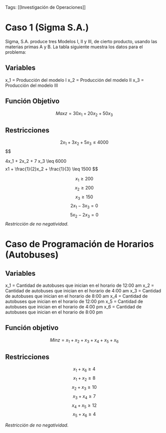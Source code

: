 Tags: [[Investigación de Operaciones]]


# Caso 1 (Sigma S.A.)
Sigma, S.A. produce tres Modelos I, II y III, de cierto producto, usando las materias primas A y B. La tabla siguiente muestra los datos para el problema:

## Variables
x_1 = Producción del modelo I
x_2 = Producción del modelo II
x_3 = Producción del modelo III
## Función Objetivo
$$
Max z = 30x_1 + 20x_2 + 50x_3
$$
## Restricciones
$$
2x_1 + 3x_2 + 5 x_3 \leq 4000
$$
$$


4x_1 + 2x_2 + 7 x_3 \leq 6000
$$
$$
x1 + \frac{1}{2}x_2 + \frac{1}{3} \leq 1500
$$

$$
x_1 \geq 200
$$
$$
	x_2 \geq 200
$$
$$
x_3 \geq 150
$$
$$
2x_1 - 3x_3 = 0
$$
$$
5x_2 - 2x_3 = 0
$$
*Restricción de no negatividad.*

# Caso de Programación de Horarios (Autobuses)
## Variables
x_1 = Cantidad de autobuses que inician en el horario de 12:00 am 
x_2 = Cantidad de autobuses que inician en el horario de 4:00 am 
x_3 = Cantidad de autobuses que inician en el horario de 8:00 am
x_4 = Cantidad de autobuses que inician en el horario de 12:00 pm
x_5 = Cantidad de autobuses que inician en el horario de 4:00 pm
x_6 = Cantidad de autobuses que inician en el horario de 8:00 pm
## Función objetivo
$$
Min z = x_1 + x_2 +x_3 + x_4 + x_5 + x_6
$$
## Restricciones
$$
x_1 + x_6 \geq 4
$$
$$
x_1 + x_2 \geq 8
$$
$$
x_2 + x_3 \geq 10 
$$
$$
x_3 + x_4 \geq 7 
$$
$$
x_4 + x_5 \geq 12
$$
$$
x_5 + x_6 \geq 4 
$$

*Restricción de no negatividad.*



